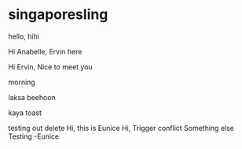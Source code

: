 # singaporesling

hello, hihi


Hi Anabelle, Ervin here


Hi Ervin, Nice to meet you


morning


laksa beehoon


kaya toast


testing out delete
Hi, this is Eunice
Hi, Trigger conflict
Something else
Testing -Eunice